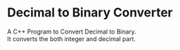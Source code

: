 # Decimal to Binary Converter
 A C++ Program to Convert Decimal to Binary.  
 It converts the both integer and decimal part.
